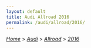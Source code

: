 ```yaml
---
layout: default
title: Audi Allroad 2016
permalink: /audi/allroad/2016/
---
```

[*Home*](/) > [*Audi*](/audi/) > [*Allroad*](/audi/allroad/) > [*2016*](/audi/allroad/2016/)
